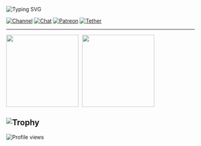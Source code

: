 ![Typing SVG](https://readme-typing-svg.demolab.com?font=Fira+Code&pause=1000&color=d83b7d&random=false&width=435&lines=HI!+👋)

[![Channel](https://img.shields.io/badge/Channel_|_Join_US-141321?style=for-the-badge&logo=telegram&logoColor=d83b7d)](https://t.me/tor_dev)
[![Chat](https://img.shields.io/badge/Chat-141321?style=for-the-badge&logo=telegram&logoColor=d83b7d)](https://t.me/tor_dev_chat)
[![Patreon](https://img.shields.io/badge/Patreon-141321?style=for-the-badge&logo=patreon&logoColor=d83b7d)](https://www.patreon.com/c/TOR968)
[![Tether](https://img.shields.io/badge/donate_crypto-141321?style=for-the-badge&logo=Tether&logoColor=d83b7d)](https://support-me-ruby.vercel.app)

---

<div style="display: flex; gap: 10px;">
  <img height=193 src="https://github-readme-stats.vercel.app/api?username=TOR968&show_icons=true&theme=radical" />
  <img height=193 src="https://github-readme-stats.vercel.app/api/top-langs?username=TOR968&layout=compact&langs_count=8&card_width=320&theme=radical" />
</div>

![Trophy](https://github-profile-trophy.vercel.app/?username=TOR968&theme=radical&rank=SSS,SS,S,AAA,AA,A,B,C)
---
![Profile views](https://komarev.com/ghpvc/?username=TOR968&style=for-the-badge&abbreviated=true&color=141321)
